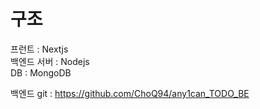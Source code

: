 
# 구조

프런트 : Nextjs<br/>
백엔드 서버 : Nodejs<br/>
DB : MongoDB<br/>





백엔드 git : https://github.com/ChoQ94/any1can_TODO_BE<br/>


